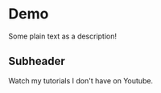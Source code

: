 # Demo

Some plain text as a description!

## Subheader

Watch my tutorials I don't have on Youtube.